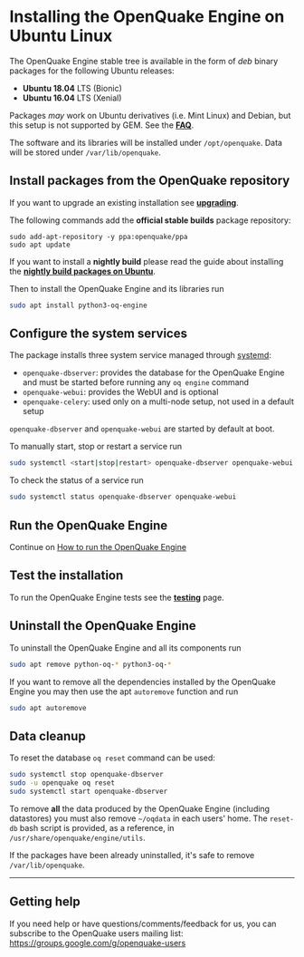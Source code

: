 # Installing the OpenQuake Engine on Ubuntu Linux

The OpenQuake Engine stable tree is available in the form of *deb* binary packages for the following Ubuntu releases:
- **Ubuntu 18.04** LTS (Bionic)
- **Ubuntu 16.04** LTS (Xenial)

Packages *may* work on Ubuntu derivatives (i.e. Mint Linux) and Debian, but this setup is not supported by GEM. See the **[FAQ](../faq.md#unsupported-operating-systems)**.

The software and its libraries will be installed under `/opt/openquake`. Data will be stored under `/var/lib/openquake`.

## Install packages from the OpenQuake repository

If you want to upgrade an existing installation see **[upgrading](../upgrading/ubuntu.md)**.

The following commands add the **official stable builds** package repository:
```
sudo add-apt-repository -y ppa:openquake/ppa
sudo apt update
```

If you want to install a **nightly build** please read the guide about installing the **[nightly build packages on Ubuntu](ubuntu-nightly.md)**.

Then to install the OpenQuake Engine and its libraries run
```bash
sudo apt install python3-oq-engine
```

## Configure the system services

The package installs three system service managed through [systemd](https://www.freedesktop.org/software/systemd/man/systemctl.html):
- `openquake-dbserver`: provides the database for the OpenQuake Engine and must be started before running any `oq engine` command
- `openquake-webui`: provides the WebUI and is optional
- `openquake-celery`: used only on a multi-node setup, not used in a default setup

`openquake-dbserver` and `openquake-webui` are started by default at boot.

To manually start, stop or restart a service run
```bash
sudo systemctl <start|stop|restart> openquake-dbserver openquake-webui
```

To check the status of a service run
```bash
sudo systemctl status openquake-dbserver openquake-webui
```

## Run the OpenQuake Engine

Continue on [How to run the OpenQuake Engine](../running/unix.md)

## Test the installation

To run the OpenQuake Engine tests see the **[testing](../testing.md)** page.

## Uninstall the OpenQuake Engine

To uninstall the OpenQuake Engine and all its components run
```bash
sudo apt remove python-oq-* python3-oq-*
```
If you want to remove all the dependencies installed by the OpenQuake Engine you may then use the apt `autoremove` function and run

```bash
sudo apt autoremove
```

## Data cleanup

To reset the database `oq reset` command can be used:

```bash
sudo systemctl stop openquake-dbserver
sudo -u openquake oq reset
sudo systemctl start openquake-dbserver
```

To remove **all** the data produced by the OpenQuake Engine (including datastores) you must also remove `~/oqdata` in each users' home. The `reset-db` bash script is provided, as a reference, in `/usr/share/openquake/engine/utils`.

If the packages have been already uninstalled, it's safe to remove `/var/lib/openquake`.

***

## Getting help
If you need help or have questions/comments/feedback for us, you can subscribe to the OpenQuake users mailing list: https://groups.google.com/g/openquake-users